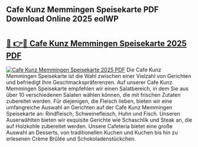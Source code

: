 ## Cafe Kunz Memmingen Speisekarte PDF Download Online 2025 eolWP

# <h2><a href="http://gcbmas.nevu.top/?p=Cafe+Kunz+Memmingen+Speisekarte">🔗 👉🔴 Cafe Kunz Memmingen Speisekarte 2025 PDF</a></h2>

[![Cafe Kunz Memmingen Speisekarte 2025 PDF](https://i.imgur.com/dBaPXMq.png)](http://gcbmas.nevu.top/?p=Cafe+Kunz+Memmingen+Speisekarte)
Die Cafe Kunz Memmingen Speisekarte ist die Wahl zwischen einer Vielzahl von Gerichten und befriedigt Ihre Geschmackspräferenzen. Auf unserer Cafe Kunz Memmingen Speisekarte empfehlen wir einen Salatbereich, in dem Sie aus über 10 verschiedenen Salaten wählen können, die mit frischen Zutaten zubereitet werden. Für diejenigen, die Fleisch lieben, bieten wir eine umfangreiche Auswahl an Gerichten auf der Cafe Kunz Memmingen Speisekarte an: Rindfleisch, Schweinefleisch, Huhn und Fisch. Unseren Auserwählten bieten wir exquisite Gerichte wie Schaschlik und Steak an, die auf Holzkohle zubereitet werden. Unsere Cafeteria bietet eine große Auswahl an Desserts, von traditionellen Kuchen und Kuchen bis hin zu erlesenen Crème Brûlée und Schokoladenstückchen.
